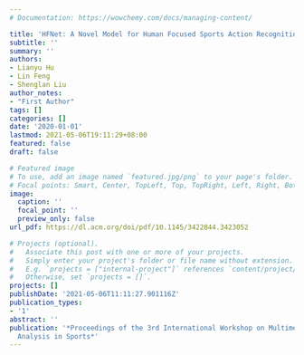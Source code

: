 ```yaml
---
# Documentation: https://wowchemy.com/docs/managing-content/

title: 'HFNet: A Novel Model for Human Focused Sports Action Recognition'
subtitle: ''
summary: ''
authors:
- Lianyu Hu 
- Lin Feng
- Shenglan Liu
author_notes:
- "First Author"
tags: []
categories: []
date: '2020-01-01'
lastmod: 2021-05-06T19:11:29+08:00
featured: false
draft: false

# Featured image
# To use, add an image named `featured.jpg/png` to your page's folder.
# Focal points: Smart, Center, TopLeft, Top, TopRight, Left, Right, BottomLeft, Bottom, BottomRight.
image:
  caption: ''
  focal_point: ''
  preview_only: false
url_pdf: https://dl.acm.org/doi/pdf/10.1145/3422844.3423052

# Projects (optional).
#   Associate this post with one or more of your projects.
#   Simply enter your project's folder or file name without extension.
#   E.g. `projects = ["internal-project"]` references `content/project/deep-learning/index.md`.
#   Otherwise, set `projects = []`.
projects: []
publishDate: '2021-05-06T11:11:27.901116Z'
publication_types:
- '1'
abstract: ''
publication: '*Proceedings of the 3rd International Workshop on Multimedia Content
  Analysis in Sports*'
---
```

